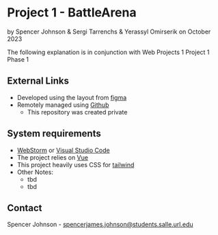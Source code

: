 # Project 1 - BattleArena

by Spencer Johnson & Sergi Tarrenchs & Yerassyl Omirserik
on October 2023

The following explanation is in conjunction with Web Projects 1 Project 1 Phase 1

## External Links

* Developed using the layout from [figma](https://www.figma.com/file/GUHz7Ltz5E54Wiv7NDuIaA/WEBI_FinalProject?type=design&node-id=0-1&mode=design&t=t1FgyLqRvd9UIIKF-0)
* Remotely managed using [Github](https://github.com/papasj19/BattleArena)
    * This repository was created private

## System requirements

* [WebStorm](https://www.jetbrains.com/webstorm/) or [Visual Studio Code](https://code.visualstudio.com)
* The project relies on [Vue](https://vuejs.org)
* This project heavily uses CSS for [tailwind](https://tailwindcss.com)
* Other Notes:
	* tbd
	* tbd

## Contact

Spencer Johnson - spencerjames.johnson@students.salle.url.edu 
